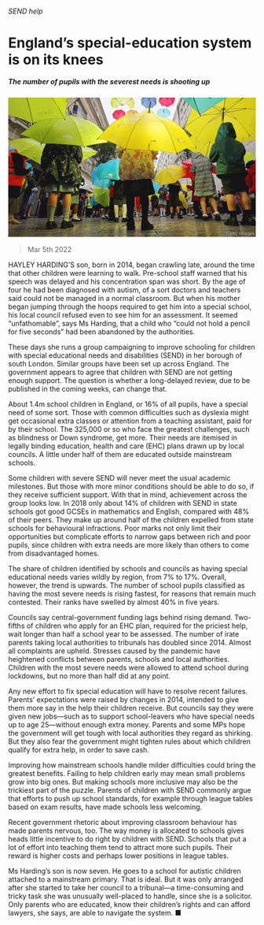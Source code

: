 ###### SEND help

# England’s special-education system is on its knees 

##### The number of pupils with the severest needs is shooting up 

![image](images/20220305_BRP004_0.jpg) 

> Mar 5th 2022 

HAYLEY HARDING’S son, born in 2014, began crawling late, around the time that other children were learning to walk. Pre-school staff warned that his speech was delayed and his concentration span was short. By the age of four he had been diagnosed with autism, of a sort doctors and teachers said could not be managed in a normal classroom. But when his mother began jumping through the hoops required to get him into a special school, his local council refused even to see him for an assessment. It seemed “unfathomable”, says Ms Harding, that a child who “could not hold a pencil for five seconds” had been abandoned by the authorities.

These days she runs a group campaigning to improve schooling for children with special educational needs and disabilities (SEND) in her borough of south London. Similar groups have been set up across England. The government appears to agree that children with SEND are not getting enough support. The question is whether a long-delayed review, due to be published in the coming weeks, can change that.


About 1.4m school children in England, or 16% of all pupils, have a special need of some sort. Those with common difficulties such as dyslexia might get occasional extra classes or attention from a teaching assistant, paid for by their school. The 325,000 or so who face the greatest challenges, such as blindness or Down syndrome, get more. Their needs are itemised in legally binding education, health and care (EHC) plans drawn up by local councils. A little under half of them are educated outside mainstream schools.

Some children with severe SEND will never meet the usual academic milestones. But those with more minor conditions should be able to do so, if they receive sufficient support. With that in mind, achievement across the group looks low. In 2018 only about 14% of children with SEND in state schools got good GCSEs in mathematics and English, compared with 48% of their peers. They make up around half of the children expelled from state schools for behavioural infractions. Poor marks not only limit their opportunities but complicate efforts to narrow gaps between rich and poor pupils, since children with extra needs are more likely than others to come from disadvantaged homes.

The share of children identified by schools and councils as having special educational needs varies wildly by region, from 7% to 17%. Overall, however, the trend is upwards. The number of school pupils classified as having the most severe needs is rising fastest, for reasons that remain much contested. Their ranks have swelled by almost 40% in five years.

Councils say central-government funding lags behind rising demand. Two-fifths of children who apply for an EHC plan, required for the priciest help, wait longer than half a school year to be assessed. The number of irate parents taking local authorities to tribunals has doubled since 2014. Almost all complaints are upheld. Stresses caused by the pandemic have heightened conflicts between parents, schools and local authorities. Children with the most severe needs were allowed to attend school during lockdowns, but no more than half did at any point.

Any new effort to fix special education will have to resolve recent failures. Parents’ expectations were raised by changes in 2014, intended to give them more say in the help their children receive. But councils say they were given new jobs—such as to support school-leavers who have special needs up to age 25—without enough extra money. Parents and some MPs hope the government will get tough with local authorities they regard as shirking. But they also fear the government might tighten rules about which children qualify for extra help, in order to save cash.

Improving how mainstream schools handle milder difficulties could bring the greatest benefits. Failing to help children early may mean small problems grow into big ones. But making schools more inclusive may also be the trickiest part of the puzzle. Parents of children with SEND commonly argue that efforts to push up school standards, for example through league tables based on exam results, have made schools less welcoming.

Recent government rhetoric about improving classroom behaviour has made parents nervous, too. The way money is allocated to schools gives heads little incentive to do right by children with SEND. Schools that put a lot of effort into teaching them tend to attract more such pupils. Their reward is higher costs and perhaps lower positions in league tables.

Ms Harding’s son is now seven. He goes to a school for autistic children attached to a mainstream primary. That is ideal. But it was only arranged after she started to take her council to a tribunal—a time-consuming and tricky task she was unusually well-placed to handle, since she is a solicitor. Only parents who are educated, know their children’s rights and can afford lawyers, she says, are able to navigate the system. ■

